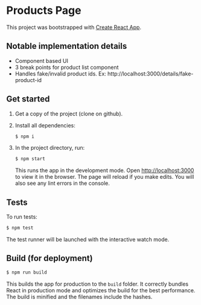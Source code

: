# Products Page

This project was bootstrapped with [Create React App](https://github.com/facebook/create-react-app).

## Notable implementation details

- Component based UI
- 3 break points for product list component
- Handles fake/invalid product ids. Ex: http://localhost:3000/details/fake-product-id

## Get started

1. Get a copy of the project (clone on github).
2. Install all dependencies:
   ```sh
   $ npm i
   ```
3. In the project directory, run:

   ```sh
   $ npm start
   ```

   This runs the app in the development mode. Open [http://localhost:3000](http://localhost:3000) to view it in the browser. The page will reload if you make edits. You will also see any lint errors in the console.

## Tests

To run tests:

```sh
$ npm test
```

The test runner will be launched with the interactive watch mode.

## Build (for deployment)

```sh
$ npm run build
```

This builds the app for production to the `build` folder. It correctly bundles React in production mode and optimizes the build for the best performance. The build is minified and the filenames include the hashes.
